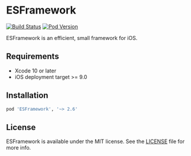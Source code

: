 # ESFramework

[![Build Status](https://travis-ci.org/ElfSundae/ESFramework.svg)](https://travis-ci.org/ElfSundae/ESFramework)
[![Pod Version](http://img.shields.io/cocoapods/v/ESFramework.svg)](http://cocoadocs.org/docsets/ESFramework)

ESFramework is an efficient, small framework for iOS.

## Requirements

- Xcode 10 or later
- iOS deployment target >= 9.0

## Installation

```ruby
pod 'ESFramework', '~> 2.6'
```

## License

ESFramework is available under the MIT license. See the [LICENSE](LICENSE) file for more info.
